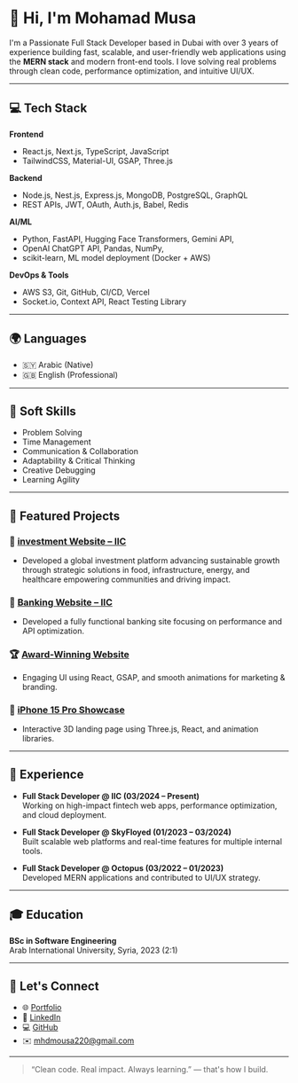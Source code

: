 # 👋 Hi, I'm Mohamad Musa

I'm a Passionate Full Stack Developer based in Dubai with over 3 years of experience building fast, scalable, and user-friendly web applications using the **MERN stack** and modern front-end tools. I love solving real problems through clean code, performance optimization, and intuitive UI/UX.

---

## 💻 Tech Stack

**Frontend**
- React.js, Next.js, TypeScript, JavaScript
- TailwindCSS, Material-UI, GSAP, Three.js

**Backend**
- Node.js, Nest.js, Express.js, MongoDB, PostgreSQL, GraphQL
- REST APIs, JWT, OAuth, Auth.js, Babel, Redis

**AI/ML**
- Python, FastAPI, Hugging Face Transformers, Gemini API, 
- OpenAI ChatGPT API, Pandas, NumPy,
- scikit-learn, ML model deployment (Docker + AWS)

**DevOps & Tools**
- AWS S3, Git, GitHub, CI/CD, Vercel
- Socket.io, Context API, React Testing Library


---

## 🌍 Languages

- 🇸🇾 Arabic (Native)
- 🇬🇧 English (Professional)

---

## 🔧 Soft Skills

- Problem Solving
- Time Management
- Communication & Collaboration
- Adaptability & Critical Thinking
- Creative Debugging
- Learning Agility

---

## 📌 Featured Projects

### 💼 [investment Website – IIC](https://iicworldwide.com/)
- Developed a global investment platform advancing sustainable growth through strategic solutions in food, infrastructure, energy, and healthcare empowering communities and driving impact.

### 🏦 [Banking Website – IIC](http://iicbank.com/)
- Developed a fully functional banking site focusing on performance and API optimization.

### 🏆 [Award-Winning Website](https://mohmad-musa.github.io/Awaard-wining/)
- Engaging UI using React, GSAP, and smooth animations for marketing & branding.

### 📱 [iPhone 15 Pro Showcase](https://mohmad-musa.github.io/Iphone-15-pro/)
- Interactive 3D landing page using Three.js, React, and animation libraries.

---

## 🏢 Experience

- **Full Stack Developer @ IIC (03/2024 – Present)**  
  Working on high-impact fintech web apps, performance optimization, and cloud deployment.

- **Full Stack Developer @ SkyFloyed (01/2023 – 03/2024)**  
  Built scalable web platforms and real-time features for multiple internal tools.

- **Full Stack Developer @ Octopus (03/2022 – 01/2023)**  
  Developed MERN applications and contributed to UI/UX strategy.

---

## 🎓 Education

**BSc in Software Engineering**  
Arab International University, Syria, 2023 (2:1)

---

## 🔗 Let's Connect

- 🌐 [Portfolio](https://my-portfolio-tech.vercel.app/)
- 💼 [LinkedIn](https://www.linkedin.com/in/mohamad-musa-dev/)
- 💻 [GitHub](https://github.com/Mohmad-Musa)
- ✉️ mhdmousa220@gmail.com

---

> “Clean code. Real impact. Always learning.” — that's how I build.
